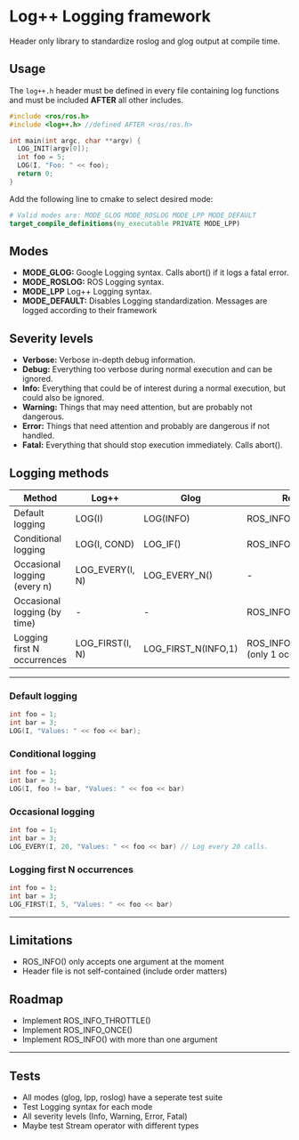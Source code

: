 # Log++ Logging framework

Header only library to standardize roslog and glog output at compile time.

## Usage

The `log++.h` header must be defined in every file containing log functions and must be included **AFTER** all other 
includes.

```c++
#include <ros/ros.h>
#include <log++.h> //defined AFTER <ros/ros.h>

int main(int argc, char **argv) {
  LOG_INIT(argv[0]);
  int foo = 5;
  LOG(I, "Foo: " << foo);
  return 0;
}
```

Add the following line to cmake to select desired mode:
```cmake
# Valid modes are: MODE_GLOG MODE_ROSLOG MODE_LPP MODE_DEFAULT
target_compile_definitions(my_executable PRIVATE MODE_LPP) 
```

## Modes
- **MODE_GLOG:** Google Logging syntax. Calls abort() if it logs a fatal error.
- **MODE_ROSLOG:** ROS Logging syntax.
- **MODE_LPP** Log++ Logging syntax.
- **MODE_DEFAULT:** Disables Logging standardization. Messages are logged according to their framework

## Severity levels

- **Verbose:** Verbose in-depth debug information.
- **Debug:** Everything too verbose during normal execution and can be ignored.
- **Info:** Everything that could be of interest during a normal execution, but could also be ignored.
- **Warning:** Things that may need attention, but are probably not dangerous.
- **Error:** Things that need attention and probably are dangerous if not handled.
- **Fatal:** Everything that should stop execution immediately. Calls abort().

## Logging methods
| Method                       | Log++           | Glog                | Roslog                              | 
|------------------------------|-----------------|---------------------|-------------------------------------|
| Default logging              | LOG(I)          | LOG(INFO)           | ROS_INFO()                          |
| Conditional logging          | LOG(I, COND)    | LOG_IF()            | ROS_INFO_COND()                     |
| Occasional logging (every n) | LOG_EVERY(I, N) | LOG_EVERY_N()       | -                                   |
| Occasional logging (by time) | -               | -                   | ROS_INFO_THROTTLE()                 |
| Logging first N occurrences  | LOG_FIRST(I, N) | LOG_FIRST_N(INFO,1) | ROS_INFO_ONCE() (only 1 occurrence) |

***

### Default logging

```c++
int foo = 1;
int bar = 3;
LOG(I, "Values: " << foo << bar);
```

###  Conditional logging
```c++
int foo = 1;
int bar = 3;
LOG(I, foo != bar, "Values: " << foo << bar)
```

### Occasional logging
```c++
int foo = 1;
int bar = 3;
LOG_EVERY(I, 20, "Values: " << foo << bar) // Log every 20 calls.
```

### Logging first N occurrences
```c++
int foo = 1;
int bar = 3;
LOG_FIRST(I, 5, "Values: " << foo << bar)
```
***

## Limitations
- ROS_INFO() only accepts one argument at the moment
- Header file is not self-contained (include order matters)

## Roadmap
- Implement ROS_INFO_THROTTLE()
- Implement ROS_INFO_ONCE()
- Implement ROS_INFO() with more than one argument
***

## Tests
- All modes (glog, lpp, roslog) have a seperate test suite
- Test Logging syntax for each mode
- All severity levels (Info, Warning, Error, Fatal)
- Maybe test Stream operator with different types
